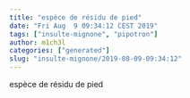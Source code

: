 ```yaml
---
title: "espèce de résidu de pied"
date: "Fri Aug  9 09:34:12 CEST 2019"
tags: ["insulte-mignone", "pipotron"]
author: m1ch3l
categories: ["generated"]
slug: "insulte-mignone/2019-08-09-09:34:12"
---
```


espèce de résidu de pied
